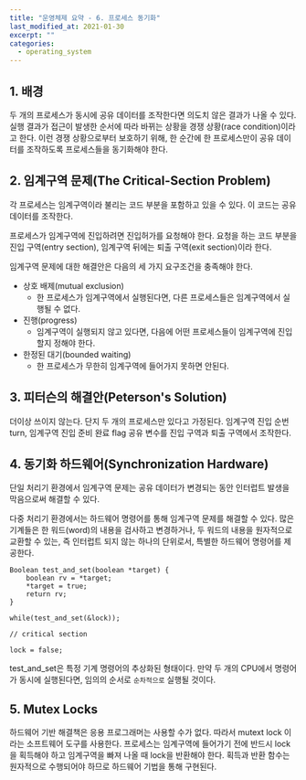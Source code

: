 ```yaml
---
title: "운영체제 요약 - 6. 프로세스 동기화"
last_modified_at: 2021-01-30
excerpt: ""
categories:
  - operating_system
---
```


## 1. 배경
두 개의 프로세스가 동시에 공유 데이터를 조작한다면 의도치 않은 결과가 나올 수 있다. 
실행 결과가 접근이 발생한 순서에 따라 바뀌는 상황을 경쟁 상황(race condition)이라고 한다. 
이런 경쟁 상황으로부터 보호하기 위해, 한 순간에 한 프로세스만이 공유 데이터를 조작하도록 프로세스들을 동기화해야 한다. 

## 2. 임계구역 문제(The Critical-Section Problem)
각 프로세스는 임계구역이라 불리는 코드 부분을 포함하고 있을 수 있다. 
이 코드는 공유 데이터를 조작한다. 

프로세스가 임계구역에 진입하려면 진입허가를 요청해야 한다. 
요청을 하는 코드 부분을 진입 구역(entry section), 임계구역 뒤에는 퇴출 구역(exit section)이라 한다. 

임계구역 문제에 대한 해결안은 다음의 세 가지 요구조건을 충족해야 한다. 
* 상호 배제(mutual exclusion)
	- 한 프로세스가 임계구역에서 실행된다면, 다른 프로세스들은 임계구역에서 실행될 수 없다.
* 진행(progress)
	- 임계구역이 실행되지 않고 있다면, 다음에 어떤 프로세스들이 임계구역에 진입할지 정해야 한다.
* 한정된 대기(bounded waiting)
	- 한 프로세스가 무한히 임계구역에 들어가지 못하면 안된다. 

## 3. 피터슨의 해결안(Peterson's Solution)
더이상 쓰이지 않는다. 단지 두 개의 프로세스만 있다고 가정된다. 
임계구역 진입 순번 turn, 임계구역 진입 준비 완료 flag 공유 변수를 진입 구역과 퇴출 구역에서 조작한다. 

## 4. 동기화 하드웨어(Synchronization Hardware)
단일 처리기 환경에서 임계구역 문제는 공유 데이터가 변경되는 동안 인터럽트 발생을 막음으로써 해결할 수 있다. 

다중 처리기 환경에서는 하드웨어 명령어를 통해 임계구역 문제를 해결할 수 있다. 
많은 기계들은 한 워드(word)의 내용을 검사하고 변경하거나, 두 워드의 내용을 원자적으로 교환할 수 있는, 즉 인터럽트 되지 않는 하나의 단위로서, 특별한 하드웨어 명령어를 제공한다. 
```console
Boolean test_and_set(boolean *target) {
	boolean rv = *target;
	*target = true;
	return rv;
}

while(test_and_set(&lock));

// critical section

lock = false;

```

test_and_set은 특정 기계 명령어의 추상화된 형태이다. 
만약 두 개의 CPU에서 명령어가 동시에 실행된다면, 임의의 순서로 ``순차적으로`` 실행될 것이다. 

## 5. Mutex Locks
하드웨어 기반 해결책은 응용 프로그래머는 사용할 수가 없다. 
따라서 mutext lock 이라는 소프트웨어 도구를 사용한다. 
프로세스는 임계구역에 들어가기 전에 반드시 lock을 획득해야 하고 임계구역을 빠져 나올 때 lock을 반환해야 한다. 
획득과 반환 함수는 원자적으로 수행되어야 하므로 하드웨어 기법을 통해 구현된다. 

